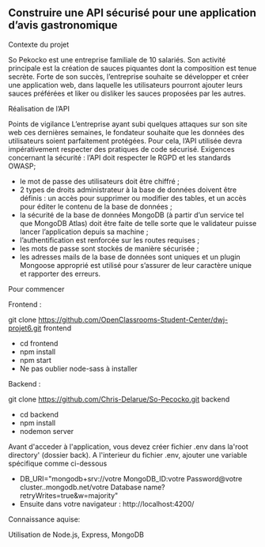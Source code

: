 ##                           Construire une API sécurisé pour une application d’avis gastronomique





Contexte du projet

So Pekocko est une entreprise familiale de 10 salariés. Son activité principale est la création
de sauces piquantes dont la composition est tenue secrète. Forte de son succès, l’entreprise
souhaite se développer et créer une application web, dans laquelle les utilisateurs pourront
ajouter leurs sauces préférées et liker ou disliker les sauces proposées par les autres.



Réalisation de l’API

Points de vigilance
L’entreprise ayant subi quelques attaques sur son site web ces dernières semaines, le
fondateur souhaite que les données des utilisateurs soient parfaitement protégées.
Pour cela, l’API utilisée devra impérativement respecter des pratiques de code sécurisé.
Exigences concernant la sécurité :
l’API doit respecter le RGPD et les standards OWASP;
* le mot de passe des utilisateurs doit être chiffré ;
*  2 types de droits administrateur à la base de données doivent être définis : un accès
pour supprimer ou modifier des tables, et un accès pour éditer le contenu de la base
de données ;
* la sécurité de la base de données MongoDB (à partir d’un service tel que MongoDB
Atlas) doit être faite de telle sorte que le validateur puisse lancer l’application depuis
sa machine ;
* l’authentification est renforcée sur les routes requises ;
* les mots de passe sont stockés de manière sécurisée ;
* les adresses mails de la base de données sont uniques et un plugin Mongoose
approprié est utilisé pour s’assurer de leur caractère unique et rapporter des erreurs.



Pour commencer 

Frontend :

git clone https://github.com/OpenClassrooms-Student-Center/dwj-projet6.git frontend
* cd frontend
* npm install
* npm start
* Ne pas oublier node-sass à installer


Backend :

git clone https://github.com/Chris-Delarue/So-Pecocko.git backend
* cd backend
* npm install
* nodemon server

Avant d'acceder à l'application, vous devez créer fichier .env dans la'root directory' (dossier back).
A l'interieur du fichier .env, ajouter une variable spécifique comme ci-dessous

* DB_URI="mongodb+srv://votre MongoDB_ID:votre Password@votre cluster..mongodb.net/votre Database name?retryWrites=true&w=majority"
* Ensuite dans votre navigateur : http://localhost:4200/



Connaissance aquise:

Utilisation de Node.js, Express, MongoDB

